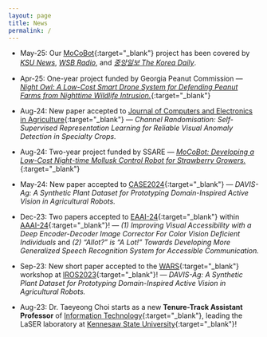 ```yaml
---
layout: page
title: News
permalink: /
---
```


* May-25: Our [MoCoBot](https://projects.sare.org/sare_project/gs24-301/){:target="_blank"} project has been covered by [*KSU News*](https://www.kennesaw.edu/news/stories/2025/researcher-develops-ai-robot-aid-farmers-against-pests.php), [*WSB Radio*](https://www.wsbradio.com/news/local/kennesaw-state-university-researchers-develop-ai-robot-pest-control/PQHX7ERKSVAVZKRTYEMAL4INCE/), and [*중앙일보 The Korea Daily*](https://www.koreadaily.com/article/20250527211113611). 

* Apr-25: One-year project funded by Georgia Peanut Commission &mdash; 
  [*Night Owl: A Low-Cost Smart Drone System for Defending Peanut Farms from Nighttime Wildlife Intrusion.*](https://gapeanuts.com/032725_gpcapprovesresearch/){:target="_blank"} 

* Aug-24: New paper accepted to [Journal of Computers and Electronics in Agriculture](https://www.sciencedirect.com/journal/computers-and-electronics-in-agriculture){:target="_blank"} &mdash; 
  *Channel Randomisation: Self-Supervised Representation Learning for Reliable Visual Anomaly Detection in Specialty Crops.*
  
* Aug-24: Two-year project funded by SSARE &mdash; 
  [*MoCoBot: Developing a Low-Cost Night-time Mollusk Control Robot for Strawberry Growers.*](https://projects.sare.org/sare_project/gs24-301/){:target="_blank"} 

* May-24: New paper accepted to [CASE2024](https://2024.ieeecase.org/){:target="_blank"} &mdash; 
  *DAVIS-Ag: A Synthetic Plant Dataset for Prototyping Domain-Inspired Active Vision in Agricultural Robots.*

* Dec-23: Two papers accepted to [EAAI-24](https://aaai.org/aaai-conference/eaai-24-call-for-participation/){:target="_blank"} within [AAAI-24](https://aaai.org/aaai-conference/){:target="_blank"}! &mdash; 
  *(1) Improving Visual Accessibility with a Deep Encoder-Decoder Image Corrector For Color Vision Deficient Individuals*
  and
  *(2) “Allot?” is “A Lot!” Towards Developing More Generalized Speech Recognition System for Accessible Communication.*

* Sep-23: New short paper accepted to the [WARS](https://sites.google.com/illinois.edu/iros2023-agrobotics/){:target="_blank"} workshop at [IROS2023](https://ieee-iros.org/){:target="_blank"}! &mdash; 
  *DAVIS-Ag: A Synthetic Plant Dataset for Prototyping Domain-Inspired Active Vision in Agricultural Robots.*

* Aug-23: Dr. Taeyeong Choi starts as a new **Tenure-Track Assistant Professor** of [Information Technology](https://www.kennesaw.edu/ccse/academics/information-technology/){:target="_blank"}, leading the LaSER laboratory at [Kennesaw State University](https://www.kennesaw.edu/){:target="_blank"}! 

<!-- * Dec-22: A workshop proposal accepted to [ICRA2023](https://www.icra2023.org/){:target="_blank"}! &mdash; 
[*TIG-IV: From Farm to Fork*](https://sites.google.com/view/icra23tig4ws/){:target='_blank'}. 
 
* Dec-22: Two papers accepted to the [AIAFS](https://aiafs-aaai2022.github.io/){:target="_blank"}
  workshop at [AAAI-23](https://aaai.org/Conferences/AAAI-22/){:target="_blank"}! &mdash;
  *(1) Exploiting Unlabeled Data to Improve Detection of Visual Anomalies in Soft Fruits*
  and
  *(2) Constrained Reinforcement Learning for Autonomous Farming: Challenges and Opportunities.*

* Aug-22: Excited to start a new position as a **Postdoctoral Scholar** at UC Davis! 

* Mar-22: Extended paper published at the [Journal of Artificial Life and 
  Robotics (AROB)](https://www.springer.com/journal/10015){:target="_blank"}! &mdash;
  *Beyond Tracking: Using Deep Learning to Discover Novel Interactions in Biological Swarms.*

* Jan-22: New paper accepted to [ICRA2022](https://icra2022.org/){:target="_blank"}! &mdash;
  *Self-supervised Representation Learning for Reliable Robotic Monitoring of Fruit Anomalies.*

* Dec-21: Invited to speak at [Hankyong National University](https://www.hknu.ac.kr/eng/index..do){:target="_blank"} &mdash;
  *AI Research in Agriculture and Beyond — Successful Machine Learning under Limited Resources.* 

* Dec-21: New short paper accepted to the [AIAFS](https://aiafs-aaai2022.github.io/){:target="_blank"}
  workshop at [AAAI-22](https://aaai.org/Conferences/AAAI-22/){:target="_blank"}! &mdash;
  *Channel Randomisation with Domain Control for Effective Representation
  Learning of Visual Anomalies in Strawberries.*

* Sep-21: Preprint featured in
  [Import AI](https://jack-clark.net/2021/09/27/import-ai-267-tigers-vs-humans-synthetic-voices-agri-robots/){:target="_blank"}! &mdash;
  *Self-supervised Representation Learning for Reliable Robotic Monitoring of Fruit Anomalies.*

* Jul-21: New paper accepted to [ECMR2021](https://ecmr2021.org/){:target="_blank"}! &mdash;
  *Adaptive Selection of Informative Path Planning Strategies via Reinforcement Learning.*

* Jun-21: **Best Paper Award** received at [SWARM2021](https://www.swarm-systems.com/dars-swarm2021){:target="_blank"} 
  for the presented paper! &mdash; *Beyond Tracking: Using Deep Learning to Discover Novel Interactions in Biological Swarms.*
  
* Mar-21: New paper accepted to [SWARM2021](https://www.swarm-systems.com/dars-swarm2021){:target="_blank"}! &mdash;
  *Beyond Tracking: Using Deep Learning to Discover Novel Interactions in Biological Swarms.*

* Nov-20: New paper accepted to [IAAI2021](https://aaai.org/Conferences/AAAI-21/iaai-21-call/){:target="_blank"}! &mdash;
  *Identification of Abnormal States in Videos of Ants Undergoing Social Phase Change.*

* Nov-20: **PhD dissertation** defended successfully! &mdash;
  *Deep Learning Approaches for Inferring Collective Macrostates from Individual Observations in Natural and Artificial Multi-Agent Systems Under Realistic Constraints.*

* Oct-20: New position started as a **Postdoctoral Research Associate** at University of Lincoln in the UK!

* Aug-20: New paper accepted to [MFI2020](https://mfi2020.org/){:target="_blank"}! &mdash;
  *Automatic Discovery of Motion Patterns that Improve Learning Rate in Communication-Limited Multi-Robot Systems.*

* Jun-20: New paper accepted to [ACSOS2020](https://conf.researchr.org/home/acsos-2020){:target="_blank"}! &mdash;
  *How Far Should IWatch? Quantifying the Effect of Various Observational Capabilities on Long-range Situational Awareness in Multi-robot Teams.*

* May-20: Engineering Graduate Fellowship awarded from ASU Ira A. Fulton Schools of Engineering!

* Apr-20: [**Completion Fellowship**](https://graduate.asu.edu/current-students/funding-opportunities/awards-and-fellowships/completion-fellowship){:target="_blank"} 
  awarded from ASU Graduate College for supporting the successful completion of my PhD dissertation! 

* Mar-20: Doctoral Fellowship awarded from ASU School of Computing, Informatics, and Decision Systems Engineering! 

* Feb-20: Invitation to [Collective Information Processing Workshop](http://cip2020.romanczuk.de/) in Berlin, Germany on March 4-6th, 2020 to talk about *"Automated Local Behavior Learning for Social Temperature Prediction without Individual Ant Tracking"*!

* Jan-20: New paper accepted to [ICRA2020](https://www.icra2020.org/){:target="_blank"}! &mdash;
  *Learning Local Behavioral Sequences to Better Infer Non-local Properties in Real Multi-robot Systems.*
  -->
